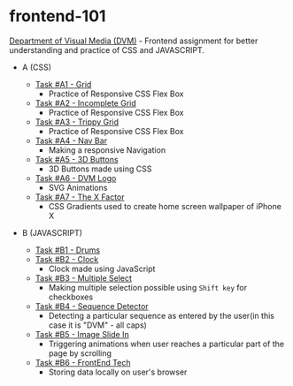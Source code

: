 # frontend-101

[Department of Visual Media (DVM)](https://github.com/dvm-bitspilani) - Frontend assignment for better understanding and practice of CSS and JAVASCRIPT.

* A (CSS)
  - [Task #A1 - Grid](https://chirag-singhal.github.io/frontend-101/SetA/A1.html)
     - Practice of Responsive CSS Flex Box
  - [Task #A2 - Incomplete Grid](https://chirag-singhal.github.io/frontend-101/SetA/A2.html)
     - Practice of Responsive CSS Flex Box
  - [Task #A3 - Trippy Grid](https://chirag-singhal.github.io/frontend-101/SetA/A3.html)
     - Practice of Responsive CSS Flex Box
  - [Task #A4 - Nav Bar](https://chirag-singhal.github.io/frontend-101/SetA/A4.html)
     - Making a responsive Navigation 
  - [Task #A5 - 3D Buttons](https://chirag-singhal.github.io/frontend-101/SetA/A5.html)
     - 3D Buttons made using CSS
  - [Task #A6 - DVM Logo](https://chirag-singhal.github.io/frontend-101/SetA/A6.html)
     - SVG Animations
  - [Task #A7 - The X Factor](https://chirag-singhal.github.io/frontend-101/SetA/A7.html)
     - CSS Gradients used to create home screen wallpaper of iPhone X

* B (JAVASCRIPT)
  - [Task #B1 - Drums](https://chirag-singhal.github.io/frontend-101/SetB/B1.html)
  - [Task #B2 - Clock](https://chirag-singhal.github.io/frontend-101/SetB/B2.html)
     - Clock made using JavaScript
  - [Task #B3 - Multiple Select](https://chirag-singhal.github.io/frontend-101/SetB/B3.html)
     - Making multiple selection possible using `Shift key` for checkboxes 
  - [Task #B4 - Sequence Detector](https://chirag-singhal.github.io/frontend-101/SetB/B4.html)
     - Detecting a particular sequence as entered by the user(in this case it is "DVM" - all caps)
  - [Task #B5 - Image Slide In](https://chirag-singhal.github.io/frontend-101/SetB/5.html)
     - Triggering animations when user reaches a particular part of the page by scrolling
  - [Task #B6 - FrontEnd Tech](https://chirag-singhal.github.io/frontend-101/SetB/B6.html)
     - Storing data locally on user's browser 

